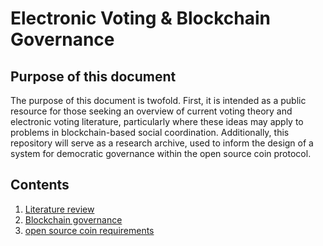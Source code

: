 # Electronic Voting & Blockchain Governance

## Purpose of this document

The purpose of this document is twofold. First, it is intended as a public resource for those seeking an overview of current voting theory and electronic voting literature, particularly where these ideas may apply to problems in blockchain-based social coordination. Additionally, this repository will serve as a research archive, used to inform the design of a system for democratic governance within the open source coin protocol.


## Contents

1. [Literature review](sections/literature-review.md)
2. [Blockchain governance](sections/blockchain-goverhance.md)
3. [open source coin requirements](sections/oscoin-requirements.md)

